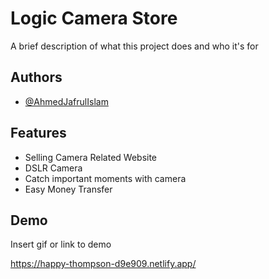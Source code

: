 
# Logic Camera Store

A brief description of what this project does and who it's for



## Authors

- [@AhmedJafrulIslam](https://github.com/LOGIC50)

  
## Features

- Selling Camera Related Website
- DSLR Camera
- Catch important moments with camera
- Easy Money Transfer


  
## Demo

Insert gif or link to demo

  https://happy-thompson-d9e909.netlify.app/